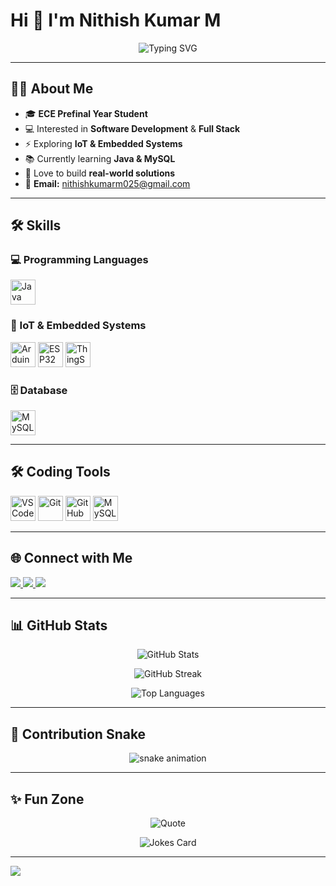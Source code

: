 # Hi 👋 I'm Nithish Kumar M  

<p align="center">
  <img src="https://readme-typing-svg.demolab.com?font=Fira+Code&size=24&pause=1000&color=0000FF&center=true&width=850&height=50&lines=Electronics+and+Communication+Engineering+Student;I+am+interested+in+Software+Development;Passionate+about+IoT+and+Embedded+Systems" alt="Typing SVG"/>
</p>

---

## 👨‍💻 About Me  
- 🎓 **ECE Prefinal Year Student**  
- 💻 Interested in **Software Development** & **Full Stack**  
- ⚡ Exploring **IoT & Embedded Systems**  
- 📚 Currently learning **Java & MySQL**  
- 🌱 Love to build **real-world solutions**  
- 📧 **Email:** nithishkumarm025@gmail.com  

---

## 🛠 Skills  

### 💻 Programming Languages  
<p>
  <img src="https://img.icons8.com/color/48/java-coffee-cup-logo.png" title="Java" height="40"/>
</p>

### 🔌 IoT & Embedded Systems  
<p>
  <img src="https://img.icons8.com/color/48/arduino.png" title="Arduino" height="40"/>
  <img src="https://img.icons8.com/color/48/microchip.png" title="ESP32" height="40"/>
  <img src="https://img.icons8.com/external-flat-juicy-fish/48/external-iot-smart-home-flat-flat-juicy-fish.png" title="ThingSpeak" height="40"/>
</p>

### 🗄 Database  
<p>
  <img src="https://img.icons8.com/fluency/48/mysql-logo.png" title="MySQL" height="40"/>
</p>

---

## 🛠 Coding Tools  
<p>
  <img src="https://img.icons8.com/color/48/visual-studio-code-2019.png" title="VS Code" height="40"/>
  <img src="https://img.icons8.com/color/48/git.png" title="Git" height="40"/>
  <img src="https://img.icons8.com/color/48/github.png" title="GitHub" height="40"/>
  <img src="https://img.icons8.com/color/48/mysql-logo.png" title="MySQL Workbench" height="40"/>
</p>

---

## 🌐 Connect with Me  
<p>
  <a href="https://www.linkedin.com/in/m-nithish-kumar-40b85932a?utm_source=share&utm_campaign=share_via&utm_content=profile&utm_medium=android_app">
    <img src="https://img.shields.io/badge/LinkedIn-0A66C2?style=for-the-badge&logo=linkedin&logoColor=white"/>
  </a>
  <a href="https://github.com/Nithish8102005">
    <img src="https://img.shields.io/badge/GitHub-181717?style=for-the-badge&logo=github&logoColor=white"/>
  </a>
  <a href="https://www.hackerrank.com/profile/nithiskumarm025">
    <img src="https://img.shields.io/badge/HackerRank-2EC866?style=for-the-badge&logo=hackerrank&logoColor=white"/>
  </a>
</p>

---

## 📊 GitHub Stats  
<p align="center">
  <img src="https://github-readme-stats.vercel.app/api?username=Nithish8102005&show_icons=true&theme=radical" alt="GitHub Stats"/>
</p>

<p align="center">
  <img src="https://github-readme-streak-stats.herokuapp.com/?user=Nithish8102005&theme=radical" alt="GitHub Streak"/>
</p>

<p align="center">
  <img src="https://github-readme-stats.vercel.app/api/top-langs/?username=Nithish8102005&layout=compact&theme=radical" alt="Top Languages"/>
</p>

---

## 🐍 Contribution Snake  
<p align="center">
  <img src="https://github.com/Nithish8102005/Nithish8102005/blob/output/github-contribution-grid-snake.svg" alt="snake animation"/>
</p>

---

## ✨ Fun Zone  
<p align="center">
  <img src="https://quotes-github-readme.vercel.app/api?type=horizontal&theme=radical" alt="Quote"/>
</p>

<p align="center">
  <img src="https://readme-jokes.vercel.app/api?theme=radical" alt="Jokes Card"/>
</p>

---

<!-- Footer Animation -->
<img src="https://capsule-render.vercel.app/api?type=waving&color=00C9FF,92FE9D&height=90&section=footer"/>
